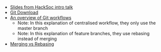 * [Slides from HackSoc intro talk](https://docs.google.com/presentation/d/1o4UCNZ6mOl4buzcbWWxL8PUc8lxNp20ajHIix3yVhts/edit?usp=drive_web) 
* [Git Download](https://git-scm.com/downloads)
* [An overview of Git workflows](https://www.atlassian.com/git/tutorials/comparing-workflows/gitflow-workflow)
    * Note: In this explanation of centralised workflow, they only use the master branch
    * Note: In this explanation of feature branches, they use rebasing instead of merging
* [Merging vs Rebasing](https://www.atlassian.com/git/tutorials/merging-vs-rebasing/summary)
